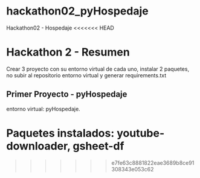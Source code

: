 # hackathon02_pyHospedaje
Hackathon02 - Hospedaje
<<<<<<< HEAD

# Hackathon 2 - Resumen

Crear 3 proyecto con su entorno virtual de cada uno, instalar 2 paquetes, no subir al repositorio entorno virtual y generar requirements.txt

## Primer Proyecto - pyHospedaje

entorno virtual: pyHospedaje.

Paquetes instalados: youtube-downloader, gsheet-df
=======
>>>>>>> e7fe63c8881822eae3689b8ce91308343e053c62
